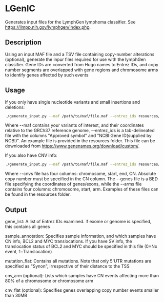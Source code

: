 # LGenIC
Generates input files for the LymphGen lymphoma classifier. See https://llmpp.nih.gov/lymphgen/index.php.

## Description
Using an input MAF file and a TSV file containing copy-number alterations (optional), generate the inpur files required for use with the lymphGen classifier.
Gene IDs are converted from Hugo names to Entrez IDs, and copy number segments are overlapped with gene regions and chromosome arms to
identify genes affected by such events

## Usage
If you only have single nucleotide variants and small insertions and deletions:
```bash
./generate_input.py --maf /path/to/maf/file.maf --entrez_ids resources/hugo2entrez.tsv --sequencing_type exome --outdir /path/to/outdir/
```

Where --maf contains your variants of interest, and their coordinates relative to the GRCh37 reference genome, --entrez_ids is a
tab-delineated file with the columns "Approved symbol" and "NCBI Gene ID(supplied by NCBI)". An example file is provided in the resources folder.
 This file can be downloaded from https://www.genenames.org/download/custom/.
 
If you also have CNV info:
```bash
./generate_input.py --maf /path/to/maf/file.maf --entrez_ids resources/hugo2entrez.tsv --sequencing_type exome --outdir /path/to/outdir/ --cnvs /path/to/cnvs/file.tsv --genes resources/gene_coordinates.bed6 --arms resources/arm_coordinates.tsv
```

Where --cnvs file has four columns: chromosome, start, end, CN. Absolute copy number must be specified in the CN column. The --genes file is a BED file specifying the coordinates of genes/exons, while the --arms file contains
four columns: chromosome, start, arm. Examples of these files can be found in the resources folder.

## Output
gene_list: A list of Entrez IDs examined. If exome or genome is specified, this contains all genes

sample_annotation: Specifies sample information, and which samples have CN info, BCL2 and MYC translocations. If you have SV info, the translocation
status of BCL2 and MYC should be specified in this file (0=No event, 1=Translocation)

mutation_flat: Contains all mutations. Note that only 5'UTR mutations are specified as "Synon", irrespective of their distance to the TSS

cnv_arm (optional): Lists which samples have CN events affecting more than 80% of a chromosome or chromosome arm

cnv_flat (optional): Specifies genes overlapping copy number events smaller than 30MB

